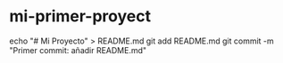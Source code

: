# mi-primer-proyect
echo "# Mi Proyecto" > README.md
git add README.md
git commit -m "Primer commit: añadir README.md"
